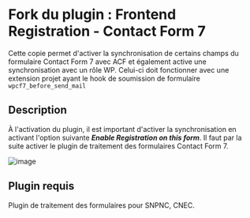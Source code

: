 # Fork du plugin : Frontend Registration - Contact Form 7

Cette copie permet d'activer la synchronisation de certains champs du formulaire Contact Form 7 avec ACF et également active une synchronisation avec un rôle WP.
Celui-ci doit fonctionner avec une extension projet ayant le hook de soumission de formulaire `wpcf7_before_send_mail`

## Description

À l'activation du plugin, il est important d'activer la synchronisation en activant l'option suivante ___Enable Registration on this form___.
Il faut par la suite activer le plugin de traitement des formulaires Contact Form 7.

![image](https://github.com/ALLINAPPLI/frontend-registration-contact-form-7-acf/assets/62597730/9bce9104-e541-46f8-82b3-1f2600efc838)

## Plugin requis

Plugin de traitement des formulaires pour SNPNC, CNEC.

